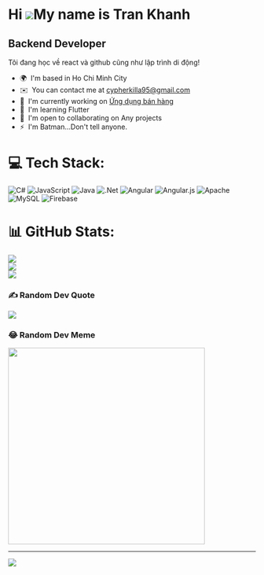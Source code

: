 Hi ![](https://user-images.githubusercontent.com/18350557/176309783-0785949b-9127-417c-8b55-ab5a4333674e.gif)My name is Tran Khanh
==================================================================================================================================

Backend Developer
-----------------

Tôi đang học về react và github cũng như lập trình di động!

*   🌍  I'm based in Ho Chi Minh City
*   ✉️  You can contact me at [cypherkilla95@gmail.com](mailto:cypherkilla95@gmail.com)
*   🚀  I'm currently working on [Ứng dụng bán hàng](http://phonewhale.com)
*   🧠  I'm learning Flutter
*   🤝  I'm open to collaborating on Any projects
*   ⚡  I'm Batman...Don't tell anyone.


# 💻 Tech Stack:
![C#](https://img.shields.io/badge/c%23-%23239120.svg?style=for-the-badge&logo=c-sharp&logoColor=white) ![JavaScript](https://img.shields.io/badge/javascript-%23323330.svg?style=for-the-badge&logo=javascript&logoColor=%23F7DF1E) ![Java](https://img.shields.io/badge/java-%23ED8B00.svg?style=for-the-badge&logo=openjdk&logoColor=white) ![.Net](https://img.shields.io/badge/.NET-5C2D91?style=for-the-badge&logo=.net&logoColor=white) ![Angular](https://img.shields.io/badge/angular-%23DD0031.svg?style=for-the-badge&logo=angular&logoColor=white) ![Angular.js](https://img.shields.io/badge/angular.js-%23E23237.svg?style=for-the-badge&logo=angularjs&logoColor=white) ![Apache](https://img.shields.io/badge/apache-%23D42029.svg?style=for-the-badge&logo=apache&logoColor=white) ![MySQL](https://img.shields.io/badge/mysql-%2300000f.svg?style=for-the-badge&logo=mysql&logoColor=white) ![Firebase](https://img.shields.io/badge/Firebase-039BE5?style=for-the-badge&logo=Firebase&logoColor=white)
# 📊 GitHub Stats:
![](https://github-readme-stats.vercel.app/api?username=doomguyreal01&theme=tokyonight&hide_border=false&include_all_commits=true&count_private=false)<br/>
![](https://github-readme-streak-stats.herokuapp.com/?user=doomguyreal01&theme=tokyonight&hide_border=false)<br/>
![](https://github-readme-stats.vercel.app/api/top-langs/?username=doomguyreal01&theme=tokyonight&hide_border=false&include_all_commits=true&count_private=false&layout=compact)

### ✍️ Random Dev Quote
![](https://quotes-github-readme.vercel.app/api?type=horizontal&theme=radical)


### 😂 Random Dev Meme
<img src='https://randommeme-five.vercel.app/' style="height: 400px;"/>

---
[![](https://visitcount.itsvg.in/api?id=doomguyreal01&icon=0&color=0)](https://visitcount.itsvg.in)

<!-- Proudly created with GPRM ( https://gprm.itsvg.in ) -->
